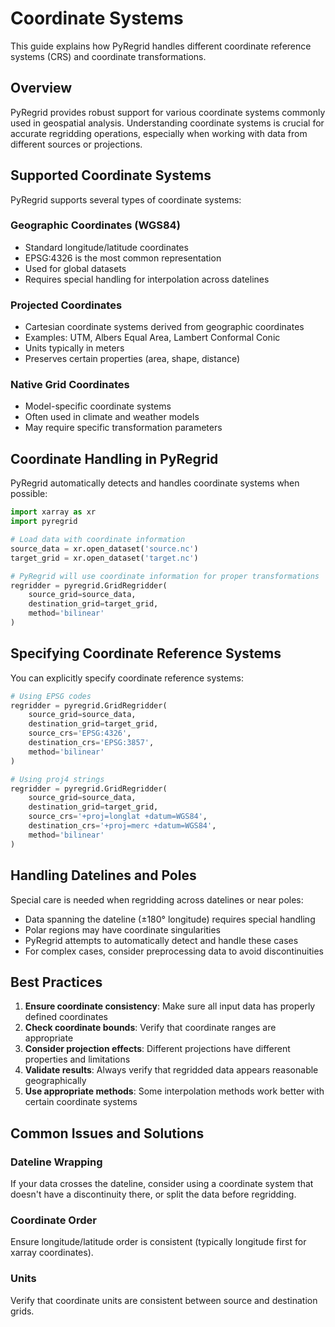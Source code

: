# Coordinate Systems

This guide explains how PyRegrid handles different coordinate reference systems (CRS) and coordinate transformations.

## Overview

PyRegrid provides robust support for various coordinate systems commonly used in geospatial analysis. Understanding coordinate systems is crucial for accurate regridding operations, especially when working with data from different sources or projections.

## Supported Coordinate Systems

PyRegrid supports several types of coordinate systems:

### Geographic Coordinates (WGS84)
- Standard longitude/latitude coordinates
- EPSG:4326 is the most common representation
- Used for global datasets
- Requires special handling for interpolation across datelines

### Projected Coordinates
- Cartesian coordinate systems derived from geographic coordinates
- Examples: UTM, Albers Equal Area, Lambert Conformal Conic
- Units typically in meters
- Preserves certain properties (area, shape, distance)

### Native Grid Coordinates
- Model-specific coordinate systems
- Often used in climate and weather models
- May require specific transformation parameters

## Coordinate Handling in PyRegrid

PyRegrid automatically detects and handles coordinate systems when possible:

```python
import xarray as xr
import pyregrid

# Load data with coordinate information
source_data = xr.open_dataset('source.nc')
target_grid = xr.open_dataset('target.nc')

# PyRegrid will use coordinate information for proper transformations
regridder = pyregrid.GridRegridder(
    source_grid=source_data,
    destination_grid=target_grid,
    method='bilinear'
)
```

## Specifying Coordinate Reference Systems

You can explicitly specify coordinate reference systems:

```python
# Using EPSG codes
regridder = pyregrid.GridRegridder(
    source_grid=source_data,
    destination_grid=target_grid,
    source_crs='EPSG:4326',
    destination_crs='EPSG:3857',
    method='bilinear'
)

# Using proj4 strings
regridder = pyregrid.GridRegridder(
    source_grid=source_data,
    destination_grid=target_grid,
    source_crs='+proj=longlat +datum=WGS84',
    destination_crs='+proj=merc +datum=WGS84',
    method='bilinear'
)
```

## Handling Datelines and Poles

Special care is needed when regridding across datelines or near poles:

- Data spanning the dateline (±180° longitude) requires special handling
- Polar regions may have coordinate singularities
- PyRegrid attempts to automatically detect and handle these cases
- For complex cases, consider preprocessing data to avoid discontinuities

## Best Practices

1. **Ensure coordinate consistency**: Make sure all input data has properly defined coordinates
2. **Check coordinate bounds**: Verify that coordinate ranges are appropriate
3. **Consider projection effects**: Different projections have different properties and limitations
4. **Validate results**: Always verify that regridded data appears reasonable geographically
5. **Use appropriate methods**: Some interpolation methods work better with certain coordinate systems

## Common Issues and Solutions

### Dateline Wrapping
If your data crosses the dateline, consider using a coordinate system that doesn't have a discontinuity there, or split the data before regridding.

### Coordinate Order
Ensure longitude/latitude order is consistent (typically longitude first for xarray coordinates).

### Units
Verify that coordinate units are consistent between source and destination grids.
